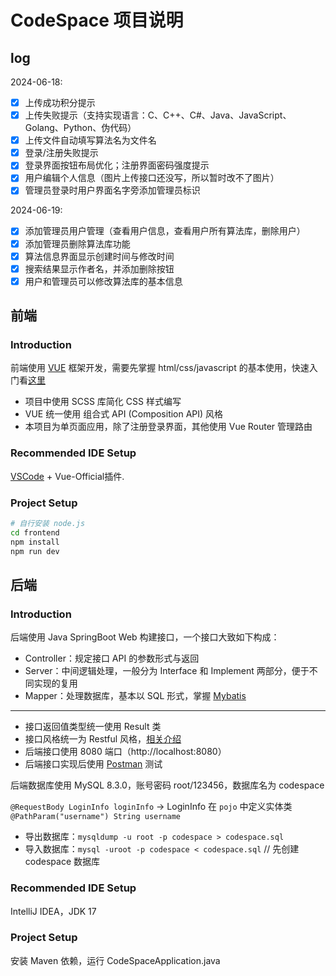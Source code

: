 # CodeSpace 项目说明

## log

2024-06-18: 

- [x] 上传成功积分提示
- [x] 上传失败提示（支持实现语言：C、C++、C#、Java、JavaScript、Golang、Python、伪代码）
- [x] 上传文件自动填写算法名为文件名
- [x] 登录/注册失败提示
- [x] 登录界面按钮布局优化；注册界面密码强度提示
- [x] 用户编辑个人信息（图片上传接口还没写，所以暂时改不了图片）
- [x] 管理员登录时用户界面名字旁添加管理员标识

2024-06-19:

- [x] 添加管理员用户管理（查看用户信息，查看用户所有算法库，删除用户）
- [x] 添加管理员删除算法库功能
- [x] 算法信息界面显示创建时间与修改时间
- [x] 搜索结果显示作者名，并添加删除按钮
- [x] 用户和管理员可以修改算法库的基本信息 

## 前端

### Introduction 

前端使用 [VUE](https://cn.vuejs.org/) 框架开发，需要先掌握 html/css/javascript 的基本使用，快速入门看[这里](https://developer.mozilla.org/zh-CN/docs/Learn/Getting_started_with_the_web/HTML_basics)


- 项目中使用 SCSS 库简化 CSS 样式编写
- VUE 统一使用 组合式 API (Composition API) 风格
- 本项目为单页面应用，除了注册登录界面，其他使用 Vue Router 管理路由

### Recommended IDE Setup

[VSCode](https://code.visualstudio.com/) + Vue-Official插件.

### Project Setup

```sh
# 自行安装 node.js
cd frontend
npm install
npm run dev
```

## 后端

### Introduction 

后端使用 Java SpringBoot Web 构建接口，一个接口大致如下构成：

- Controller：规定接口 API 的参数形式与返回
- Server：中间逻辑处理，一般分为 Interface 和 Implement 两部分，便于不同实现的复用
- Mapper：处理数据库，基本以 SQL 形式，掌握 [Mybatis](https://www.bilibili.com/video/BV1MT4y1k7wZ/)

---

- 接口返回值类型统一使用 Result 类  
- 接口风格统一为 Restful 风格，[相关介绍](http://ruanyifeng.com/blog/2014/05/restful_api.html)
- 后端接口使用 8080 端口（http://localhost:8080） 
- 后端接口实现后使用 [Postman](https://www.postman.com/) 测试


后端数据库使用 MySQL 8.3.0，账号密码 root/123456，数据库名为 codespace

`@RequestBody LoginInfo loginInfo` -> LoginInfo 在 `pojo` 中定义实体类  
`@PathParam("username") String username`

- 导出数据库：`mysqldump -u root -p codespace > codespace.sql`
- 导入数据库：`mysql -uroot -p codespace < codespace.sql` // 先创建 codespace 数据库

### Recommended IDE Setup

IntelliJ IDEA，JDK 17

### Project Setup

安装 Maven 依赖，运行 CodeSpaceApplication.java